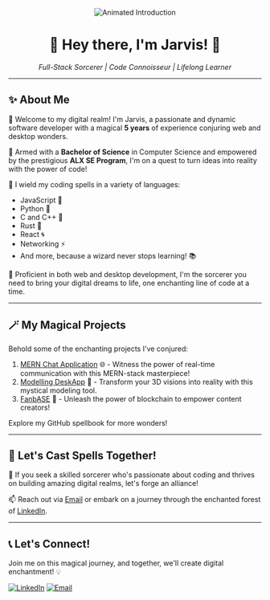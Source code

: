 <!-- Animated Introduction -->
<p align="center">
  <img src="https://link-to-your-animated-introduction.gif" alt="Animated Introduction">
</p>

<!-- Main Header -->
<h1 align="center">👋 Hey there, I'm Jarvis! 🚀</h1>
<p align="center">
  <em>Full-Stack Sorcerer | Code Connoisseur | Lifelong Learner</em>
</p>

---

<!-- About Me Section -->
## ✨ About Me

🌟 Welcome to my digital realm! I'm Jarvis, a passionate and dynamic software developer with a magical **5 years** of experience conjuring web and desktop wonders.

📘 Armed with a **Bachelor of Science** in Computer Science and empowered by the prestigious **ALX SE Program**, I'm on a quest to turn ideas into reality with the power of code!

🤖 I wield my coding spells in a variety of languages:
- JavaScript 🚀
- Python 🐍
- C and C++ 🌟
- Rust 🦀
- React 🌀
- Networking ⚡
- And more, because a wizard never stops learning! 📚

💼 Proficient in both web and desktop development, I'm the sorcerer you need to bring your digital dreams to life, one enchanting line of code at a time.

---

<!-- My Projects Section -->
## 🪄 My Magical Projects

Behold some of the enchanting projects I've conjured:

1. [MERN Chat Application](https://github.com/Twhite2/MERN_chatapp) 🌐 - Witness the power of real-time communication with this MERN-stack masterpiece!
2. [Modelling DeskApp](https://github.com/Twhite2/Modelling_Deskapp) 🔮 - Transform your 3D visions into reality with this mystical modeling tool.
3. [FanbASE](https://github.com/Twhite2/fanbase) 💫 - Unleash the power of blockchain to empower content creators!

Explore my GitHub spellbook for more wonders!

---

<!-- Collaboration Section -->
## 🌌 Let's Cast Spells Together!

🚀 If you seek a skilled sorcerer who's passionate about coding and thrives on building amazing digital realms, let's forge an alliance!

📫 Reach out via [Email](mailto:emmanuelmieye@gmail.com) or embark on a journey through the enchanted forest of [LinkedIn](https://www.linkedin.com/in/emmanuel-frank-opigo-52788a230/).

---

<!-- Contact Section -->
## 📞 Let's Connect!

Join me on this magical journey, and together, we'll create digital enchantment! 💡

[![LinkedIn](https://img.shields.io/badge/LinkedIn-Connect-blue?style=flat-square&logo=linkedin)](https://www.linkedin.com/in/emmanuel-frank-opigo-52788a230/)
[![Email](https://img.shields.io/badge/Email-Contact-red?style=flat-square&logo=gmail)](emmanuelmieye@gmail.com)
